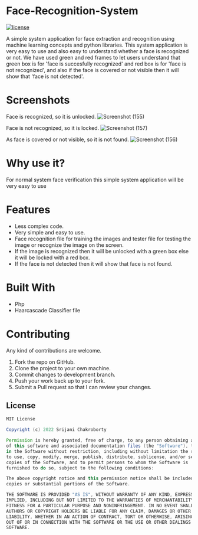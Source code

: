 # Face-Recognition-System

<a href="https://github.com/Srijani-Chakroborty/Face-Recognition-System/blob/master/LICENSE"><img src="https://img.shields.io/badge/License-MIT-red.svg" alt="license"/></a>

A simple system application for face extraction and recognition using machine learning concepts and python libraries. This system application is very easy to use and also easy to understand whether a face is recognized or not. We have used green and red frames to let users understand that green box is for 'face is succesfully recognized' and red box is for 'face is not recognized', and also if the face is covered or not visible then it will show that 'face is not detected'.

# Screenshots
Face is recognized, so it is unlocked.
![Screenshot (155)](https://user-images.githubusercontent.com/85583566/156235933-c4eb7529-106f-48be-b1c9-95a8491a2985.png)

Face is not recognized, so it is locked.
![Screenshot (157)](https://user-images.githubusercontent.com/85583566/156236722-212f1315-6315-44bd-99b3-cf505253ea40.png)

As face is covered or not visible, so it is not found.
![Screenshot (156)](https://user-images.githubusercontent.com/85583566/156235991-8544964f-e675-4875-8948-7d539022da44.png)


# Why use it?
For normal system face verification this simple system application will be very easy to use

# Features
* Less complex code.
* Very simple and easy to use.
* Face recognition file for training the images and tester file for testing the image or recognize the image on the screen.
* If the image is recognized then it will be unlocked with a green box else it will be locked with a red box.
* If the face is not detected then it will show that face is not found.

# Built With
* Php
* Haarcascade Classifier file


# Contributing
Any kind of contributions are welcome.

1. Fork the repo on GitHub.
2. Clone the project to your own machine.
3. Commit changes to development branch.
4. Push your work back up to your fork.
5. Submit a Pull request so that I can review your changes.

## License
```Groovy
MIT License

Copyright (c) 2022 Srijani Chakroborty

Permission is hereby granted, free of charge, to any person obtaining a copy
of this software and associated documentation files (the "Software"), to deal
in the Software without restriction, including without limitation the rights
to use, copy, modify, merge, publish, distribute, sublicense, and/or sell
copies of the Software, and to permit persons to whom the Software is
furnished to do so, subject to the following conditions:

The above copyright notice and this permission notice shall be included in all
copies or substantial portions of the Software.

THE SOFTWARE IS PROVIDED "AS IS", WITHOUT WARRANTY OF ANY KIND, EXPRESS OR
IMPLIED, INCLUDING BUT NOT LIMITED TO THE WARRANTIES OF MERCHANTABILITY,
FITNESS FOR A PARTICULAR PURPOSE AND NONINFRINGEMENT. IN NO EVENT SHALL THE
AUTHORS OR COPYRIGHT HOLDERS BE LIABLE FOR ANY CLAIM, DAMAGES OR OTHER
LIABILITY, WHETHER IN AN ACTION OF CONTRACT, TORT OR OTHERWISE, ARISING FROM,
OUT OF OR IN CONNECTION WITH THE SOFTWARE OR THE USE OR OTHER DEALINGS IN THE
SOFTWARE.
